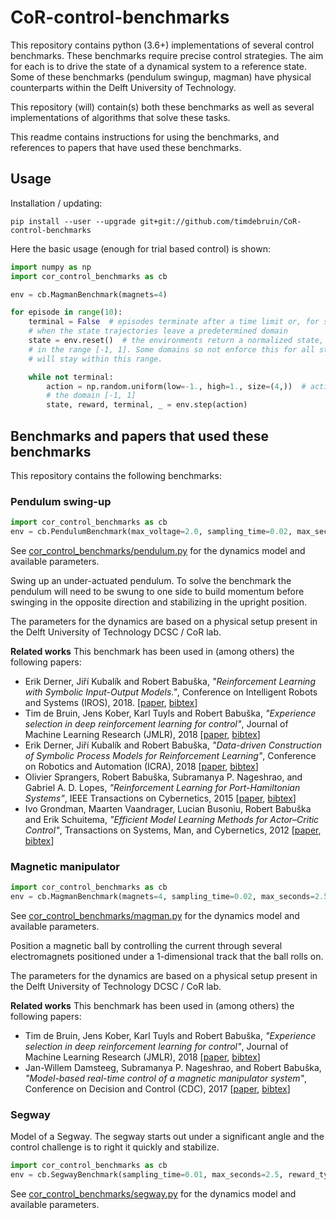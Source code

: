 # CoR-control-benchmarks
This repository contains python (3.6+) implementations of several control benchmarks. 
These benchmarks require precise control strategies. 
The aim for each is to drive the state of a dynamical system to a reference state. 
Some of these benchmarks (pendulum swingup, magman) have physical counterparts within the Delft University of Technology.

This repository (will) contain(s) both these benchmarks as well as several implementations of algorithms that solve these tasks.
 

This readme contains instructions for using the benchmarks, and references to papers that have used these benchmarks. 

## Usage
Installation / updating:

`pip install --user --upgrade git+git://github.com/timdebruin/CoR-control-benchmarks`

Here the basic usage (enough for trial based control) is shown:  

```python
import numpy as np
import cor_control_benchmarks as cb

env = cb.MagmanBenchmark(magnets=4)

for episode in range(10):
    terminal = False  # episodes terminate after a time limit or, for some benchmarks, 
    # when the state trajectories leave a predetermined domain
    state = env.reset()  # the environments return a normalized state, with all components 
    # in the range [-1, 1]. Some domains so not enforce this for all state components, but good policies 
    # will stay within this range.

    while not terminal:
        action = np.random.uniform(low=-1., high=1., size=(4,))  # actions should also be normalized in 
        # the domain [-1, 1]  
        state, reward, terminal, _ = env.step(action)
```

## Benchmarks and papers that used these benchmarks
This repository contains the following benchmarks:

### Pendulum swing-up
```python
import cor_control_benchmarks as cb
env = cb.PendulumBenchmark(max_voltage=2.0, sampling_time=0.02, max_seconds=2.5, reward_type=cb.RewardType.QUADRATIC)
```
See [cor_control_benchmarks/pendulum.py](cor_control_benchmarks/pendulum.py) for the dynamics model and available parameters. 

Swing up an under-actuated pendulum. 
To solve the benchmark the pendulum will need to be swung to one side to build momentum before swinging in the opposite 
direction and stabilizing in the upright position.

The parameters for the dynamics are based on a physical setup present in the Delft University of Technology
DCSC / CoR lab.

**Related works**
This benchmark has been used in (among others) the following papers:

- Erik Derner, Jiří Kubalík and Robert Babuška, *"Reinforcement Learning with Symbolic Input-Output Models."*, Conference on Intelligent Robots and Systems (IROS), 2018. [[paper](https://ieeexplore.ieee.org/abstract/document/8593881), [bibtex](doc/bib/derner2018reinforcement.bib)]
- Tim de Bruin, Jens Kober, Karl Tuyls and Robert Babuška, *"Experience selection in deep reinforcement learning for control"*, Journal of Machine Learning Research (JMLR), 2018 [[paper](http://jmlr.org/papers/v19/17-131.html), [bibtex](doc/bib/debruin2018jmlr.bib)]
- Erik Derner, Jiří Kubalík and Robert Babuška, *"Data-driven Construction of Symbolic Process Models for Reinforcement Learning"*, Conference on Robotics and Automation (ICRA), 2018 [[paper](https://ieeexplore.ieee.org/abstract/document/8461182), [bibtex](doc/bib/derner18icra.bib)]
- Olivier Sprangers, Robert Babuška, Subramanya P. Nageshrao, and Gabriel A. D. Lopes, *"Reinforcement Learning for Port-Hamiltonian Systems"*, IEEE Transactions on Cybernetics, 2015 [[paper](https://ieeexplore.ieee.org/document/6883207), [bibtex](doc/bib/olivier15.bib)]
- Ivo Grondman, Maarten Vaandrager, Lucian Busoniu, Robert Babuška and Erik Schuitema, *"Efficient Model Learning Methods for Actor–Critic Control"*,  Transactions on Systems, Man, and Cybernetics, 2012 [[paper](https://ieeexplore.ieee.org/abstract/document/6096441), [bibtex](doc/bib/grondman12smc.bib)]

### Magnetic manipulator
```python
import cor_control_benchmarks as cb
env = cb.MagmanBenchmark(magnets=4, sampling_time=0.02, max_seconds=2.5, reward_type=cb.RewardType.QUADRATIC)
```
See [cor_control_benchmarks/magman.py](cor_control_benchmarks/magman.py) for the dynamics model and available parameters.

Position a magnetic ball by controlling the current through several electromagnets positioned under a
1-dimensional track that the ball rolls on.

The parameters for the dynamics are based on a physical setup present in the Delft University of Technology
DCSC / CoR lab.

**Related works**
This benchmark has been used in (among others) the following papers:
- Tim de Bruin, Jens Kober, Karl Tuyls and Robert Babuška, *"Experience selection in deep reinforcement learning for control"*, Journal of Machine Learning Research (JMLR), 2018 [[paper](http://jmlr.org/papers/v19/17-131.html), [bibtex](doc/bib/debruin2018jmlr.bib)]
- Jan-Willem Damsteeg, Subramanya P. Nageshrao, and Robert Babuška, *"Model-based real-time control of a magnetic manipulator system"*, Conference on Decision and Control (CDC), 2017 [[paper](https://ieeexplore.ieee.org/document/8264140), [bibtex](doc/bib/damsteeg17.bib)]

### Segway
Model of a Segway. The segway starts out under a significant angle and the control challenge is to right it
quickly and stabilize.

```python
import cor_control_benchmarks as cb
env = cb.SegwayBenchmark(sampling_time=0.01, max_seconds=2.5, reward_type=cb.RewardType.ABSOLUTE)
```
See [cor_control_benchmarks/segway.py](cor_control_benchmarks/segway.py) for the dynamics model and available parameters.

